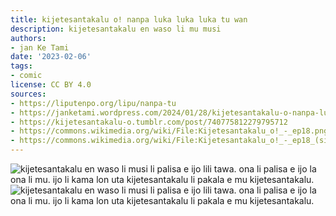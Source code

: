 ```yaml
---
title: kijetesantakalu o! nanpa luka luka luka tu wan
description: kijetesantakalu en waso li mu musi
authors:
- jan Ke Tami
date: '2023-02-06'
tags:
- comic
license: CC BY 4.0
sources:
- https://liputenpo.org/lipu/nanpa-tu
- https://janketami.wordpress.com/2024/01/28/kijetesantakalu-o-nanpa-luka-luka-luka-tu-wan/
- https://kijetesantakalu-o.tumblr.com/post/740775812279795712
- https://commons.wikimedia.org/wiki/File:Kijetesantakalu_o!_-_ep18.png
- https://commons.wikimedia.org/wiki/File:Kijetesantakalu_o!_-_ep18_(sitelen_pona).png
---
```


![kijetesantakalu en waso li musi li palisa e ijo lili tawa. ona li palisa e ijo la ona li mu. ijo li kama lon uta kijetesantakalu li pakala e mu kijetesantakalu.](https://upload.wikimedia.org/wikipedia/commons/2/2e/Kijetesantakalu_o%21_-_ep18.png)
![kijetesantakalu en waso li musi li palisa e ijo lili tawa. ona li palisa e ijo la ona li mu. ijo li kama lon uta kijetesantakalu li pakala e mu kijetesantakalu.](https://upload.wikimedia.org/wikipedia/commons/9/99/Kijetesantakalu_o%21_-_ep18_%28sitelen_pona%29.png)